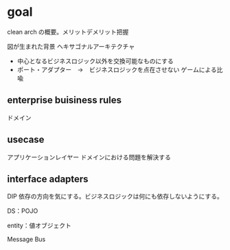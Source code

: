 # goal
clean arch の概要。メリットデメリット把握

図が生まれた背景
ヘキサゴナルアーキテクチャ
* 中心となるビジネスロジック以外を交換可能なものにする
* ポート・アダプター　→　ビジネスロジックを点在させない
ゲームによる比喩

## enterprise buisiness rules

ドメイン

## usecase

アプリケーションレイヤー
ドメインにおける問題を解決する

## interface adapters


DIP
依存の方向を気にする。ビジネスロジックは何にも依存しないようにする。

DS：POJO

entity：値オブジェクト


Message Bus
